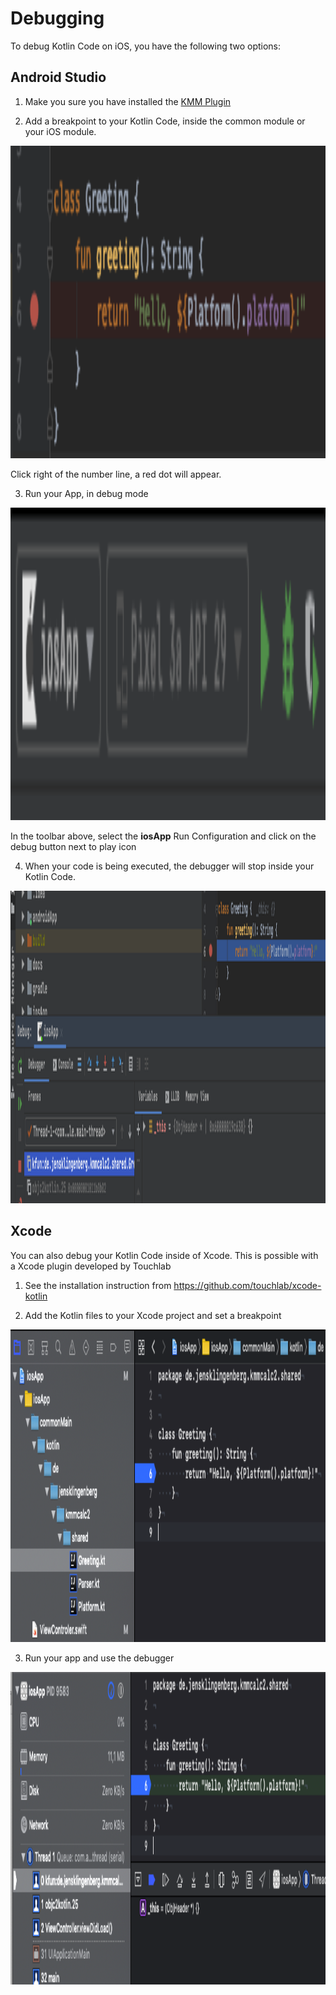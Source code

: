 # Debugging
To debug Kotlin Code on iOS, you have the following two options:


## Android Studio
1) Make you sure you have installed the [KMM Plugin](/multiplatform/kmmplugin)

2) Add a breakpoint to your Kotlin Code, inside the common module or your iOS module.
<p align="left">
  <img src ="../../images/ios/debugging/breakpoint.png" height=500 />
</p>
Click right of the number line, a red dot will appear.

3) Run your App, in debug mode
<p align="left">
  <img src ="../../images/ios/debugging/rundebug.png" height=500 />
</p>

In the toolbar above, select the **iosApp** Run Configuration and click on the debug button next to play icon


4) When your code is being executed, the debugger will stop inside your Kotlin Code.

<p align="left">
  <img src ="../../images/ios/debugging/debugger1.png" height=500 />
</p>

## Xcode
You can also debug your Kotlin Code inside of Xcode. This is possible with a Xcode plugin developed by Touchlab

1) See the installation instruction from https://github.com/touchlab/xcode-kotlin

2) Add the Kotlin files to your Xcode project and set a breakpoint
<p align="left">
  <img src ="../../images/ios/debugging/breakpointxcode.png" height=500 />
</p>

3) Run your app and use the debugger
<p align="left">
  <img src ="../../images/ios/debugging/debugger2.png" height=500 />
</p>